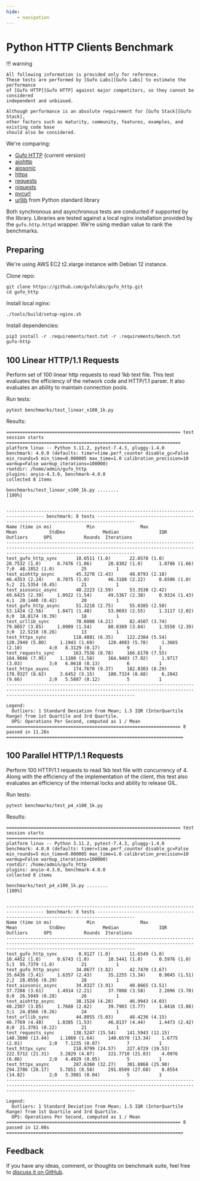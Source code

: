 ```yaml
---
hide:
    - navigation
---
```

# Python HTTP Clients Benchmark

!!! warning

    All following information is provided only for reference.
    These tests are performed by [Gufo Labs][Gufo Labs] to estimate the performance
    of [Gufo HTTP][Gufo HTTP] against major competitors, so they cannot be considered
    independent and unbiased.

    Although performance is an absolute requirement for [Gufo Stack][Gufo Stack],
    other factors such as maturity, community, features, examples, and existing code base
    should also be considered.

We're comparing:

- [Gufo HTTP][Gufo HTTP] (current version)
- [aiohttp][aiohttp]
- [aiosonic][aiosonic]
- [httpx][httpx]
- [requests][requests]
- [niquests][niquests]
- [pycurl][pycurl]
- [urllib][urllib] from Python standard library

Both synchronous and asynchronous tests are conducted if supported by the library.
Libraries are tested against a local nginx installation provided by the `gufo.http.httpd` wrapper.
We're using median value to rank the benchmarks.

## Preparing

We're using AWS EC2 t2.xlarge instance with Debian 12 instance.

Clone repo:
```
git clone https://github.com/gufolabs/gufo_http.git
cd gufo_http
```

Install local nginx:
```
./tools/build/setup-nginx.sh
```

Install dependencies:

```
pip3 install -r .requirements/test.txt -r .requirements/bench.txt gufo-http
```

## 100 Linear HTTP/1.1 Requests

Perform set of 100 linear http requests to read 1kb text file. This test evaluates
the efficiency of the network code and HTTP/1.1 parser. It also evaluates an
ability to maintain connection pools.

Run tests:
```
pytest benchmarks/test_linear_x100_1k.py
```

Results:
```
================================================================= test session starts =================================================================
platform linux -- Python 3.11.2, pytest-7.4.3, pluggy-1.4.0
benchmark: 4.0.0 (defaults: timer=time.perf_counter disable_gc=False min_rounds=5 min_time=0.000005 max_time=1.0 calibration_precision=10 warmup=False warmup_iterations=100000)
rootdir: /home/admin/gufo_http
plugins: anyio-4.3.0, benchmark-4.0.0
collected 8 items                                                                                                                                     

benchmarks/test_linear_x100_1k.py ........                                                                                                      [100%]


------------------------------------------------------------------------------------ benchmark: 8 tests ------------------------------------------------------------------------------------
Name (time in ms)             Min                 Max                Mean            StdDev              Median               IQR            Outliers      OPS            Rounds  Iterations
--------------------------------------------------------------------------------------------------------------------------------------------------------------------------------------------
test_gufo_http_sync       18.6511 (1.0)       22.0578 (1.0)       20.7532 (1.0)      0.7476 (1.06)      20.8302 (1.0)      1.0786 (1.66)          7;0  48.1852 (1.0)          25           1
test_aiohttp_async        45.3278 (2.43)      48.0793 (2.18)      46.4353 (2.24)     0.7075 (1.0)       46.3188 (2.22)     0.6506 (1.0)           5;2  21.5354 (0.45)         21           1
test_aiosonic_async       48.2223 (2.59)      53.3538 (2.42)      49.6425 (2.39)     1.0922 (1.54)      49.5367 (2.38)     0.9324 (1.43)          4;1  20.1440 (0.42)         20           1
test_gufo_http_async      51.3218 (2.75)      55.0385 (2.50)      53.1424 (2.56)     1.0471 (1.48)      53.0693 (2.55)     1.3117 (2.02)          6;0  18.8174 (0.39)         18           1
test_urllib_sync          78.6088 (4.21)      82.4507 (3.74)      79.8657 (3.85)     1.0909 (1.54)      80.0389 (3.84)     1.5550 (2.39)          3;0  12.5210 (0.26)         13           1
test_httpx_sync          118.4881 (6.35)     122.2384 (5.54)     120.2949 (5.80)     1.1943 (1.69)     120.4083 (5.78)     1.3665 (2.10)          4;0   8.3129 (0.17)          9           1
test_requests_sync       163.7536 (8.78)     166.6170 (7.55)     164.9666 (7.95)     1.1180 (1.58)     164.9403 (7.92)     1.9717 (3.03)          3;0   6.0618 (0.13)          6           1
test_httpx_async         174.7670 (9.37)     182.8303 (8.29)     178.9327 (8.62)     3.6452 (5.15)     180.7324 (8.68)     6.2842 (9.66)          2;0   5.5887 (0.12)          5           1
--------------------------------------------------------------------------------------------------------------------------------------------------------------------------------------------

Legend:
  Outliers: 1 Standard Deviation from Mean; 1.5 IQR (InterQuartile Range) from 1st Quartile and 3rd Quartile.
  OPS: Operations Per Second, computed as 1 / Mean
================================================================= 8 passed in 11.26s ==================================================================
```

## 100 Parallel HTTP/1.1 Requests

Perform 100 HTTP/1.1 requests to read 1kb text file with concurrency of 4. Along with the
efficiency of the implementation of the client, this test also evaluates an efficiency
of the internal locks and ability to release GIL.

Run tests:
```
pytest benchmarks/test_p4_x100_1k.py
```

Results:
```
================================================================= test session starts =================================================================
platform linux -- Python 3.11.2, pytest-7.4.3, pluggy-1.4.0
benchmark: 4.0.0 (defaults: timer=time.perf_counter disable_gc=False min_rounds=5 min_time=0.000005 max_time=1.0 calibration_precision=10 warmup=False warmup_iterations=100000)
rootdir: /home/admin/gufo_http
plugins: anyio-4.3.0, benchmark-4.0.0
collected 8 items                                                                                                                                     

benchmarks/test_p4_x100_1k.py ........                                                                                                          [100%]


------------------------------------------------------------------------------------ benchmark: 8 tests ------------------------------------------------------------------------------------
Name (time in ms)             Min                 Max                Mean            StdDev              Median               IQR            Outliers      OPS            Rounds  Iterations
--------------------------------------------------------------------------------------------------------------------------------------------------------------------------------------------
test_gufo_http_sync        8.9127 (1.0)       11.6549 (1.0)       10.4452 (1.0)      0.6743 (1.0)       10.5441 (1.0)      0.5976 (1.0)           5;3  95.7379 (1.0)          21           1
test_gufo_http_async      34.0677 (3.82)      42.7470 (3.67)      35.6436 (3.41)     1.6357 (2.43)      35.2255 (3.34)     0.9045 (1.51)          2;2  28.0556 (0.29)         28           1
test_aiosonic_async       34.8327 (3.91)      40.8665 (3.51)      37.7288 (3.61)     1.4914 (2.21)      37.7008 (3.58)     2.2096 (3.70)          8;0  26.5049 (0.28)         26           1
test_aiohttp_async        38.1524 (4.28)      46.9943 (4.03)      40.2307 (3.85)     1.7668 (2.62)      39.7903 (3.77)     1.8416 (3.08)          3;1  24.8566 (0.26)         24           1
test_urllib_sync          44.8055 (5.03)      48.4236 (4.15)      46.7769 (4.48)     1.0305 (1.53)      46.8137 (4.44)     1.4473 (2.42)          8;0  21.3781 (0.22)         21           1
test_requests_sync       138.5247 (15.54)    141.5943 (12.15)    140.3800 (13.44)    1.1060 (1.64)     140.6570 (13.34)    1.6775 (2.81)          2;0   7.1235 (0.07)          7           1
test_httpx_sync          218.9799 (24.57)    227.6729 (19.53)    222.5712 (21.31)    3.2829 (4.87)     221.7710 (21.03)    4.0976 (6.86)          2;0   4.4929 (0.05)          5           1
test_httpx_async         287.6360 (32.27)    301.8868 (25.90)    294.2786 (28.17)    5.7851 (8.58)     291.8509 (27.68)    8.8554 (14.82)         2;0   3.3981 (0.04)          5           1
--------------------------------------------------------------------------------------------------------------------------------------------------------------------------------------------

Legend:
  Outliers: 1 Standard Deviation from Mean; 1.5 IQR (InterQuartile Range) from 1st Quartile and 3rd Quartile.
  OPS: Operations Per Second, computed as 1 / Mean
================================================================= 8 passed in 12.00s ==================================================================
```

## Feedback

If you have any ideas, comment, or thoughts on benchmark suite,
feel free to [discuss it on GitHub][discussion].

[Gufo Labs]: https://gufolabs.com/
[Gufo Stack]: https://docs.gufolabs.com/
[Gufo HTTP]: https://docs.gufolabs.com/gufo_http/
[aiohttp]: https://docs.aiohttp.org/en/stable/
[aiosonic]: https://aiosonic.readthedocs.io/en/latest/
[httpx]: https://www.python-httpx.org
[requests]: https://requests.readthedocs.io/en/latest/
[niquests]: https://niquests.readthedocs.io/en/stable/
[pycurl]: http://pycurl.io/
[urllib]: https://docs.python.org/3/library/urllib.request.html#module-urllib.request
[discussion]: https://github.com/gufolabs/gufo_http/discussions/2